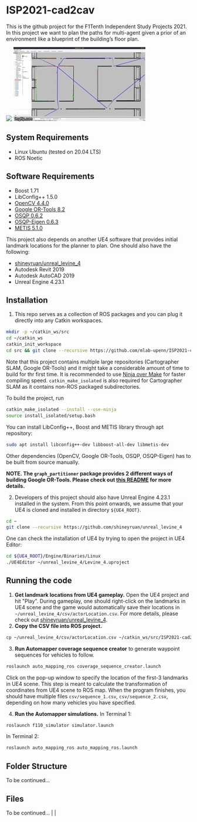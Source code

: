 # ISP2021-cad2cav
This is the github project for the F1Tenth Independent Study Projects 2021. In this project we want to plan the paths for multi-agent given a prior of an environment like a blueprint of the building’s floor plan.

![](docs/img/unreal.gif)
![](docs/img/automapper.gif)

## System Requirements
- Linux Ubuntu (tested on 20.04 LTS)
- ROS Noetic

## Software Requirements
- Boost 1.71
- LibConfig++ 1.5.0
- [OpenCV 4.4.0](https://github.com/opencv/opencv/tree/4.4.0)
- [Google OR-Tools 8.2](https://github.com/google/or-tools/releases/tag/v8.2)
- [OSQP 0.6.2](https://github.com/oxfordcontrol/osqp/releases/tag/v0.6.2)
- [OSQP-Eigen 0.6.3](https://github.com/robotology/osqp-eigen/releases/tag/v0.6.3)
- [METIS 5.1.0](http://glaros.dtc.umn.edu/gkhome/metis/metis/overview)

This project also depends on another UE4 software that provides initial landmark locations for the planner to plan. One should also have the following:
- [shineyruan/unreal_levine_4](https://github.com/shineyruan/unreal_levine_4)
- Autodesk Revit 2019
- Autodesk AutoCAD 2019
- Unreal Engine 4.23.1

## Installation
1. This repo serves as a collection of ROS packages and you can plug it directly into any Catkin workspaces.
```bash
mkdir -p ~/catkin_ws/src
cd ~/catkin_ws
catkin_init_workspace
cd src && git clone --recursive https://github.com/mlab-upenn/ISP2021-cad2cav.git && cd ..
```
Note that this project contains multiple large repositories (Cartographer SLAM, Google OR-Tools) and it might take a considerable amount of time to build for thr first time. It is recommended to use [Ninja over Make](https://ninja-build.org/manual.html#_comparison_to_make) for faster compiling speed. `catkin_make_isolated` is also required for Cartographer SLAM as it contains non-ROS packaged subdirectories.

To build the project, run
```bash
catkin_make_isolated --install --use-ninja
source install_isolated/setup.bash
```

You can install LibConfig++, Boost and METIS library through apt repository:
```bash
sudo apt install libconfig++-dev libboost-all-dev libmetis-dev
```

Other dependencies (OpenCV, Google OR-Tools, OSQP, OSQP-Eigen) has to be built from source manually. 

**NOTE. The `graph_partitioner` package provides 2 different ways of building Google OR-Tools. Please check out [this README](https://github.com/mlab-upenn/ISP2021-cad2cav/tree/main/graph_partitioner) for more details.**

2. Developers of this project should also have Unreal Engine 4.23.1 installed in the system. From this point onwards, we assume that your UE4 is cloned and installed in directory `${UE4_ROOT}`.
```bash
cd ~
git clone --recursive https://github.com/shineyruan/unreal_levine_4
```

One can check the installation of UE4 by trying to open the project in UE4 Editor:
```bash
cd ${UE4_ROOT}/Engine/Binaries/Linux
./UE4Editor ~/unreal_levine_4/Levine_4.uproject
```

## Running the code
1. **Get landmark locations from UE4 gameplay.** Open the UE4 project and hit "Play". During gameplay, one should right-click on the landmarks in UE4 scene and the game would automatically save their locations in `~/unreal_levine_4/csv/actorLocation.csv`. For more details, please check out [shineyruan/unreal_levine_4](https://github.com/shineyruan/unreal_levine_4).
2. **Copy the CSV file into ROS project.**
```bash
cp ~/unreal_levine_4/csv/actorLocation.csv ~/catkin_ws/src/ISP2021-cad2cav/auto_mapping_ros/csv
```
3. **Run Automapper coverage sequence creator** to generate waypoint sequences for vehicles to follow. 
```bash
roslaunch auto_mapping_ros coverage_sequence_creator.launch
```
Click on the pop-up window to specify the location of the first-3 landmarks in UE4 scene. This step is meant to calculate the transformation of coordinates from UE4 scene to ROS map. When the program finishes, you should have multiple files `csv/sequence_1.csv`, `csv/sequence_2.csv`, depending on how many vehicles you have specified.

4. **Run the Automapper simulations.**
In Terminal 1:
```bash
roslaunch f110_simulator simulator.launch
```
In Terminal 2:
```bash
roslaunch auto_mapping_ros auto_mapping_ros.launch
```





## Folder Structure
To be continued...
<!-- All main scripts depend on the following subfolders:

1. Folder 1 contains the files for xxx...
2. Folder 2 contains the files for... -->


## Files
To be continued...
| <!--    |                                | File | Description |
| ------- | ------------------------------ |
| main.py | Is used to start the algorithm |
| test.py | Is used to create the results  |      | -->         |
